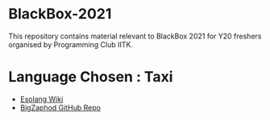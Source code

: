 # BlackBox-2021
This repository contains material relevant to BlackBox 2021 for Y20 freshers organised by Programming Club IITK. 
# Language Chosen : Taxi
- [Esolang Wiki](https://esolangs.org/wiki/Taxi)
- [BigZaphod GitHub Repo](https://github.com/BigZaphod/Taxi)
